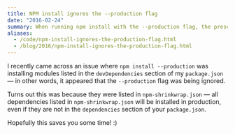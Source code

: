 ```yaml
---
title: NPM install ignores the --production flag
date: "2016-02-24"
summary: When running npm install with the --production flag, the presence of a shrinkwrap file can cause it to install packages not listed as production dependencies.
aliases:
  - /code/npm-install-ignores-the-production-flag.html
  - /blog/2016/npm-install-ignores-the-production-flag.html
---
```


I recently came across an issue where `npm install --production` was installing modules listed in the `devDependencies` section of my `package.json` — in other words, it appeared that the `--production` flag was being ignored.

Turns out this was because they were listed in `npm-shrinkwrap.json` — all dependencies listed in `npm-shrinkwrap.json` will be installed in production, even if they are not in the `dependencies` section of your `package.json`.

Hopefully this saves you some time! :)
